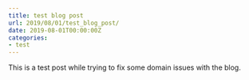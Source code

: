 ```yaml
---
title: test blog post
url: 2019/08/01/test_blog_post/
date: 2019-08-01T00:00:00Z
categories:
- test
---
```


This is a test post while trying to fix some domain issues with the blog. 